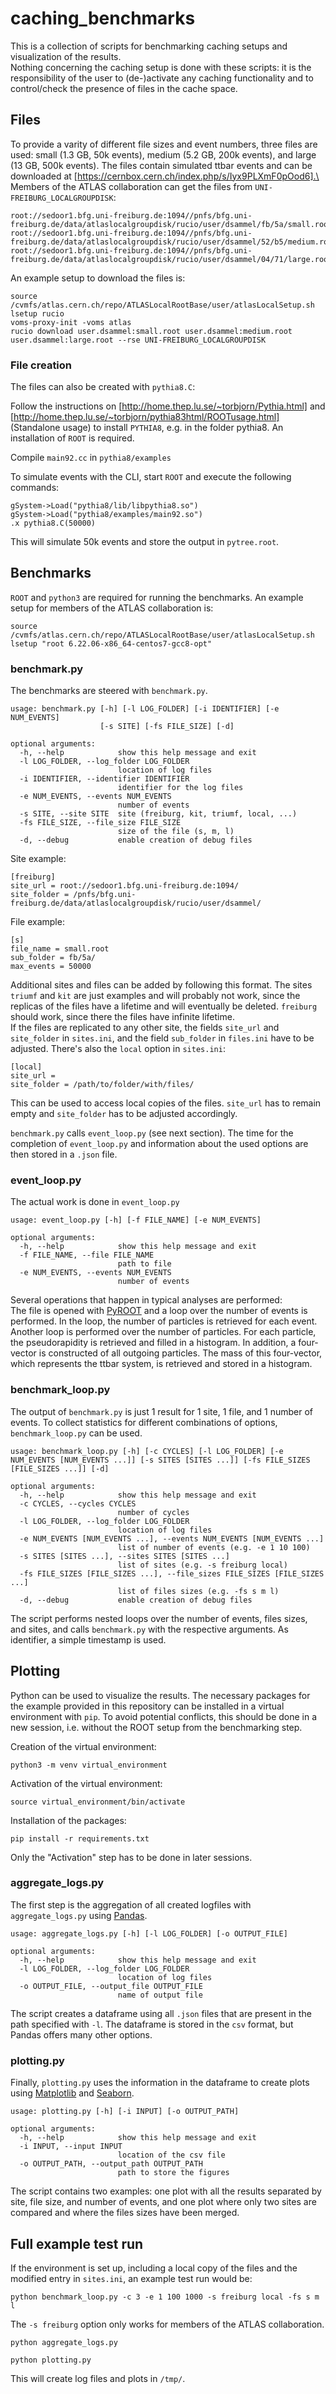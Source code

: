 # caching_benchmarks

This is a collection of scripts for benchmarking caching setups and visualization of the results.\
Nothing concerning the caching setup is done with these scripts: it is the responsibility of the user to (de-)activate any caching functionality and to control/check the presence of files in the cache space.

## Files

To provide a varity of different file sizes and event numbers, three files are used: small (1.3 GB, 50k events), medium (5.2 GB, 200k events), and large (13 GB, 500k events). The files contain simulated ttbar events and can be downloaded at [https://cernbox.cern.ch/index.php/s/Iyx9PLXmF0pOod6].\
Members of the ATLAS collaboration can get the files from `UNI-FREIBURG_LOCALGROUPDISK`:

```
root://sedoor1.bfg.uni-freiburg.de:1094//pnfs/bfg.uni-freiburg.de/data/atlaslocalgroupdisk/rucio/user/dsammel/fb/5a/small.root
root://sedoor1.bfg.uni-freiburg.de:1094//pnfs/bfg.uni-freiburg.de/data/atlaslocalgroupdisk/rucio/user/dsammel/52/b5/medium.root
root://sedoor1.bfg.uni-freiburg.de:1094//pnfs/bfg.uni-freiburg.de/data/atlaslocalgroupdisk/rucio/user/dsammel/04/71/large.root
```

An example setup to download the files is:

```
source /cvmfs/atlas.cern.ch/repo/ATLASLocalRootBase/user/atlasLocalSetup.sh
lsetup rucio
voms-proxy-init -voms atlas
rucio download user.dsammel:small.root user.dsammel:medium.root user.dsammel:large.root --rse UNI-FREIBURG_LOCALGROUPDISK
```

### File creation

The files can also be created with `pythia8.C`:

Follow the instructions on [http://home.thep.lu.se/~torbjorn/Pythia.html] and [http://home.thep.lu.se/~torbjorn/pythia83html/ROOTusage.html] (Standalone usage) to install `PYTHIA8`, e.g. in the folder pythia8. An installation of `ROOT` is required.

Compile `main92.cc` in `pythia8/examples`

To simulate events with the CLI, start `ROOT` and execute the following commands:

```
gSystem->Load("pythia8/lib/libpythia8.so")
gSystem->Load("pythia8/examples/main92.so")
.x pythia8.C(50000)
```

This will simulate 50k events and store the output in `pytree.root`.


## Benchmarks

`ROOT` and `python3` are required for running the benchmarks.
An example setup for members of the ATLAS collaboration is:

```
source /cvmfs/atlas.cern.ch/repo/ATLASLocalRootBase/user/atlasLocalSetup.sh
lsetup "root 6.22.06-x86_64-centos7-gcc8-opt"
```

### benchmark.py

The benchmarks are steered with `benchmark.py`.

```
usage: benchmark.py [-h] [-l LOG_FOLDER] [-i IDENTIFIER] [-e NUM_EVENTS]
                    [-s SITE] [-fs FILE_SIZE] [-d]

optional arguments:
  -h, --help            show this help message and exit
  -l LOG_FOLDER, --log_folder LOG_FOLDER
                        location of log files
  -i IDENTIFIER, --identifier IDENTIFIER
                        identifier for the log files
  -e NUM_EVENTS, --events NUM_EVENTS
                        number of events
  -s SITE, --site SITE  site (freiburg, kit, triumf, local, ...)
  -fs FILE_SIZE, --file_size FILE_SIZE
                        size of the file (s, m, l)
  -d, --debug           enable creation of debug files
```

Site example:

```
[freiburg]
site_url = root://sedoor1.bfg.uni-freiburg.de:1094/
site_folder = /pnfs/bfg.uni-freiburg.de/data/atlaslocalgroupdisk/rucio/user/dsammel/
```

File example:

```
[s]
file_name = small.root
sub_folder = fb/5a/
max_events = 50000
```

Additional sites and files can be added by following this format.
The sites `triumf` and `kit` are just examples and will probably not work, since the replicas of the files have a lifetime and will eventually be deleted. `freiburg` should work, since there the files have infinite lifetime.\
If the files are replicated to any other site, the fields `site_url` and `site_folder` in `sites.ini`, and the field `sub_folder` in `files.ini` have to be adjusted.
There's also the `local` option in `sites.ini`:

```
[local]
site_url = 
site_folder = /path/to/folder/with/files/
```

This can be used to access local copies of the files. `site_url` has to remain empty and `site_folder` has to be adjusted accordingly.

`benchmark.py` calls `event_loop.py` (see next section). The time for the completion of `event_loop.py` and information about the used options are then stored in a `.json` file.

### event_loop.py

The actual work is done in `event_loop.py`

```
usage: event_loop.py [-h] [-f FILE_NAME] [-e NUM_EVENTS]

optional arguments:
  -h, --help            show this help message and exit
  -f FILE_NAME, --file FILE_NAME
                        path to file
  -e NUM_EVENTS, --events NUM_EVENTS
                        number of events
```

Several operations that happen in typical analyses are performed:\
The file is opened with [PyROOT](https://root.cern/manual/python/) and a loop over the number of events is performed. In the loop, the number of particles is retrieved for each event. Another loop is performed over the number of particles. For each particle, the pseudorapidity is retrieved and filled in a histogram. In addition, a four-vector is constructed of all outgoing particles. The mass of this four-vector, which represents the ttbar system, is retrieved and stored in a histogram.

### benchmark_loop.py

The output of `benchmark.py` is just 1 result for 1 site, 1 file, and 1 number of events. To collect statistics for different combinations of options, `benchmark_loop.py` can be used.

```
usage: benchmark_loop.py [-h] [-c CYCLES] [-l LOG_FOLDER] [-e NUM_EVENTS [NUM_EVENTS ...]] [-s SITES [SITES ...]] [-fs FILE_SIZES [FILE_SIZES ...]] [-d]

optional arguments:
  -h, --help            show this help message and exit
  -c CYCLES, --cycles CYCLES
                        number of cycles
  -l LOG_FOLDER, --log_folder LOG_FOLDER
                        location of log files
  -e NUM_EVENTS [NUM_EVENTS ...], --events NUM_EVENTS [NUM_EVENTS ...]
                        list of number of events (e.g. -e 1 10 100)
  -s SITES [SITES ...], --sites SITES [SITES ...]
                        list of sites (e.g. -s freiburg local)
  -fs FILE_SIZES [FILE_SIZES ...], --file_sizes FILE_SIZES [FILE_SIZES ...]
                        list of files sizes (e.g. -fs s m l)
  -d, --debug           enable creation of debug files
```

The script performs nested loops over the number of events, files sizes, and sites, and calls `benchmark.py` with the respective arguments. As identifier, a simple timestamp is used.

## Plotting

Python can be used to visualize the results. The necessary packages for the example provided in this repository can be installed in a virtual environment with `pip`. To avoid potential conflicts, this should be done in a new session, i.e. without the ROOT setup from the benchmarking step.

Creation of the virtual environment:

```
python3 -m venv virtual_environment
```

Activation of the virtual environment:

```
source virtual_environment/bin/activate
```

Installation of the packages:

```
pip install -r requirements.txt
```

Only the "Activation" step has to be done in later sessions.

### aggregate_logs.py

The first step is the aggregation of all created logfiles with `aggregate_logs.py` using [Pandas](https://pandas.pydata.org/).

```
usage: aggregate_logs.py [-h] [-l LOG_FOLDER] [-o OUTPUT_FILE]

optional arguments:
  -h, --help            show this help message and exit
  -l LOG_FOLDER, --log_folder LOG_FOLDER
                        location of log files
  -o OUTPUT_FILE, --output_file OUTPUT_FILE
                        name of output file
```

The script creates a dataframe using all `.json` files that are present in the path specified with `-l`. The dataframe is stored in the `csv` format, but Pandas offers many other options.

### plotting.py

Finally, `plotting.py` uses the information in the dataframe to create plots using [Matplotlib](https://matplotlib.org/) and [Seaborn](https://seaborn.pydata.org/).

```
usage: plotting.py [-h] [-i INPUT] [-o OUTPUT_PATH]

optional arguments:
  -h, --help            show this help message and exit
  -i INPUT, --input INPUT
                        location of the csv file
  -o OUTPUT_PATH, --output_path OUTPUT_PATH
                        path to store the figures
```

The script contains two examples: one plot with all the results separated by site, file size, and number of events, and one plot where only two sites are compared and where the files sizes have been merged.

## Full example test run

If the environment is set up, including a local copy of the files and the modified entry in `sites.ini`, an example test run would be:

```
python benchmark_loop.py -c 3 -e 1 100 1000 -s freiburg local -fs s m l
```

The `-s freiburg` option only works for members of the ATLAS collaboration.

```
python aggregate_logs.py
```
```
python plotting.py
```

This will create log files and plots in `/tmp/`.